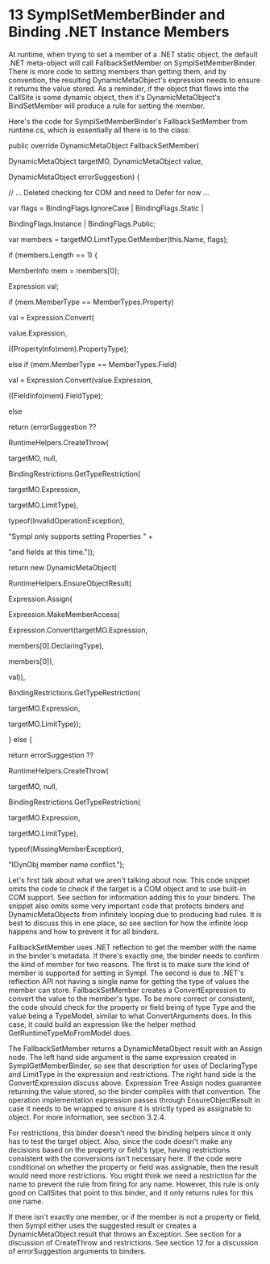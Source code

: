 # 13 SymplSetMemberBinder and Binding .NET Instance Members

At runtime, when trying to set a member of a .NET static object, the default .NET meta-object will call FallbackSetMember on SymplSetMemberBinder. There is more code to setting members than getting them, and by convention, the resulting DynamicMetaObject's expression needs to ensure it returns the value stored. As a reminder, if the object that flows into the CallSite is some dynamic object, then it's DynamicMetaObject's BindSetMember will produce a rule for setting the member.

Here's the code for SymplSetMemberBinder's FallbackSetMember from runtime.cs, which is essentially all there is to the class:

public override DynamicMetaObject FallbackSetMember(

DynamicMetaObject targetMO, DynamicMetaObject value,

DynamicMetaObject errorSuggestion) {

// ... Deleted checking for COM and need to Defer for now ...

var flags = BindingFlags.IgnoreCase \| BindingFlags.Static \|

BindingFlags.Instance \| BindingFlags.Public;

var members = targetMO.LimitType.GetMember(this.Name, flags);

if (members.Length == 1) {

MemberInfo mem = members\[0\];

Expression val;

if (mem.MemberType == MemberTypes.Property)

val = Expression.Convert(

value.Expression,

((PropertyInfo)mem).PropertyType);

else if (mem.MemberType == MemberTypes.Field)

val = Expression.Convert(value.Expression,

((FieldInfo)mem).FieldType);

else

return (errorSuggestion ??

RuntimeHelpers.CreateThrow(

targetMO, null,

BindingRestrictions.GetTypeRestriction(

targetMO.Expression,

targetMO.LimitType),

typeof(InvalidOperationException),

"Sympl only supports setting Properties " +

"and fields at this time."));

return new DynamicMetaObject(

RuntimeHelpers.EnsureObjectResult(

Expression.Assign(

Expression.MakeMemberAccess(

Expression.Convert(targetMO.Expression,

members\[0\].DeclaringType),

members\[0\]),

val)),

BindingRestrictions.GetTypeRestriction(

targetMO.Expression,

targetMO.LimitType));

} else {

return errorSuggestion ??

RuntimeHelpers.CreateThrow(

targetMO, null,

BindingRestrictions.GetTypeRestriction(

targetMO.Expression,

targetMO.LimitType),

typeof(MissingMemberException),

"IDynObj member name conflict.");

Let's first talk about what we aren't talking about now. This code snippet omits the code to check if the target is a COM object and to use built-in COM support. See section for information adding this to your binders. The snippet also omits some very important code that protects binders and DynamicMetaObjects from infinitely looping due to producing bad rules. It is best to discuss this in one place, so see section for how the infinite loop happens and how to prevent it for all binders.

FallbackSetMember uses .NET reflection to get the member with the name in the binder's metadata. If there's exactly one, the binder needs to confirm the kind of member for two reasons. The first is to make sure the kind of member is supported for setting in Sympl. The second is due to .NET's reflection API not having a single name for getting the type of values the member can store. FallbackSetMember creates a ConvertExpression to convert the value to the member's type. To be more correct or consistent, the code should check for the property or field being of type Type and the value being a TypeModel, similar to what ConvertArguments does. In this case, it could build an expression like the helper method GetRuntimeTypeMoFromModel does.

The FallbackSetMember returns a DynamicMetaObject result with an Assign node. The left hand side argument is the same expression created in SymplGetMemberBinder, so see that description for uses of DeclaringType and LimitType in the expression and restrictions. The right hand side is the ConvertExpression discuss above. Expression Tree Assign nodes guarantee returning the value stored, so the binder complies with that convention. The operation implementation expression passes through EnsureObjectResult in case it needs to be wrapped to ensure it is strictly typed as assignable to object. For more information, see section 3.2.4.

For restrictions, this binder doesn't need the binding helpers since it only has to test the target object. Also, since the code doesn't make any decisions based on the property or field's type, having restrictions consistent with the conversions isn't necessary here. If the code were conditional on whether the property or field was assignable, then the result would need more restrictions. You might think we need a restriction for the name to prevent the rule from firing for any name. However, this rule is only good on CallSites that point to this binder, and it only returns rules for this one name.

If there isn't exactly one member, or if the member is not a property or field, then Sympl either uses the suggested result or creates a DynamicMetaObject result that throws an Exception. See section for a discussion of CreateThrow and restrictions. See section 12 for a discussion of errorSuggestion arguments to binders.
